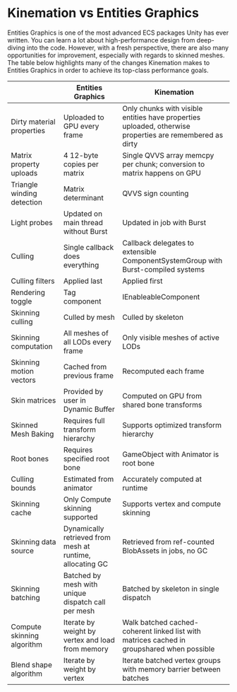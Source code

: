 # Kinemation vs Entities Graphics

Entities Graphics is one of the most advanced ECS packages Unity has ever
written. You can learn a lot about high-performance design from deep-diving into
the code. However, with a fresh perspective, there are also many opportunities
for improvement, especially with regards to skinned meshes. The table below
highlights many of the changes Kinemation makes to Entities Graphics in order to
achieve its top-class performance goals.

|                            | Entities Graphics                                         | Kinemation                                                                                               |
|----------------------------|-----------------------------------------------------------|----------------------------------------------------------------------------------------------------------|
| Dirty material properties  | Uploaded to GPU every frame                               | Only chunks with visible entities have properties uploaded, otherwise properties are remembered as dirty |
| Matrix property uploads    | 4 12-byte copies per matrix                               | Single QVVS array memcpy per chunk; conversion to matrix happens on GPU                                  |
| Triangle winding detection | Matrix determinant                                        | QVVS sign counting                                                                                       |
| Light probes               | Updated on main thread without Burst                      | Updated in job with Burst                                                                                |
| Culling                    | Single callback does everything                           | Callback delegates to extensible ComponentSystemGroup with Burst-compiled systems                        |
| Culling filters            | Applied last                                              | Applied first                                                                                            |
| Rendering toggle           | Tag component                                             | IEnableableComponent                                                                                     |
| Skinning culling           | Culled by mesh                                            | Culled by skeleton                                                                                       |
| Skinning computation       | All meshes of all LODs every frame                        | Only visible meshes of active LODs                                                                       |
| Skinning motion vectors    | Cached from previous frame                                | Recomputed each frame                                                                                    |
| Skin matrices              | Provided by user in Dynamic Buffer                        | Computed on GPU from shared bone transforms                                                              |
| Skinned Mesh Baking        | Requires full transform hierarchy                         | Supports optimized transform hierarchy                                                                   |
| Root bones                 | Requires specified root bone                              | GameObject with Animator is root bone                                                                    |
| Culling bounds             | Estimated from animator                                   | Accurately computed at runtime                                                                           |
| Skinning cache             | Only Compute skinning supported                           | Supports vertex and compute skinning                                                                     |
| Skinning data source       | Dynamically retrieved from mesh at runtime, allocating GC | Retrieved from ref-counted BlobAssets in jobs, no GC                                                     |
| Skinning batching          | Batched by mesh with unique dispatch call per mesh        | Batched by skeleton in single dispatch                                                                   |
| Compute skinning algorithm | Iterate by weight by vertex and load from memory          | Walk batched cached-coherent linked list with matrices cached in groupshared when possible               |
| Blend shape algorithm      | Iterate by weight by vertex                               | Iterate batched vertex groups with memory barrier between batches                                        |
